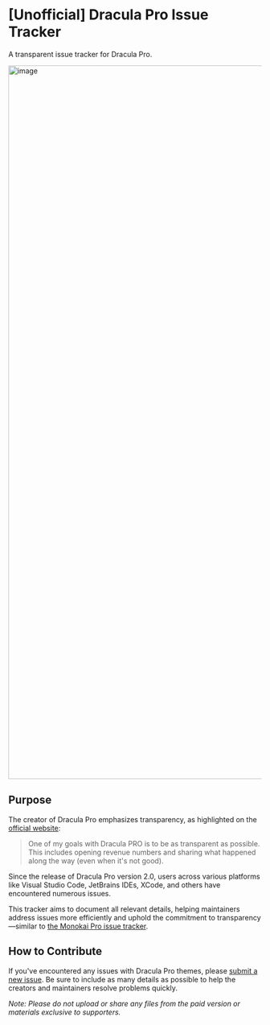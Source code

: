 # [Unofficial] Dracula Pro Issue Tracker

A transparent issue tracker for Dracula Pro.

<img width="1419" alt="image" src="https://github.com/user-attachments/assets/30a159b1-c55c-4679-b057-043279dbcc76">


## Purpose

The creator of Dracula Pro emphasizes transparency, as highlighted on the [official website](https://draculatheme.com/pro/changelog):

> One of my goals with Dracula PRO is to be as transparent as possible. This includes opening revenue numbers and sharing what happened along the way (even when it's not good).

Since the release of Dracula Pro version 2.0, users across various platforms like Visual Studio Code, JetBrains IDEs, XCode, and others have encountered numerous issues.

This tracker aims to document all relevant details, helping maintainers address issues more efficiently and uphold the commitment to transparency—similar to [the Monokai Pro issue tracker](https://github.com/Monokai/monokai-pro-vscode).

## How to Contribute

If you've encountered any issues with Dracula Pro themes, please [submit a new issue](https://github.com/dracula-pro-issue-tracker/dracula-pro/issues).
Be sure to include as many details as possible to help the creators and maintainers resolve problems quickly.

*Note: Please do not upload or share any files from the paid version or materials exclusive to supporters.*
